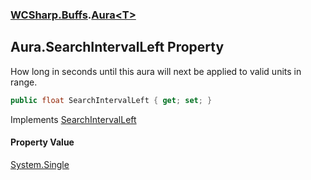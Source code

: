 ### [WCSharp.Buffs](WCSharp.Buffs.md 'WCSharp.Buffs').[Aura&lt;T&gt;](WCSharp.Buffs.Aura_T_.md 'WCSharp.Buffs.Aura<T>')

## Aura<T>.SearchIntervalLeft Property

How long in seconds until this aura will next be applied to valid units in range.

```csharp
public float SearchIntervalLeft { get; set; }
```

Implements [SearchIntervalLeft](WCSharp.Buffs.IAura.SearchIntervalLeft.md 'WCSharp.Buffs.IAura.SearchIntervalLeft')

#### Property Value
[System.Single](https://docs.microsoft.com/en-us/dotnet/api/System.Single 'System.Single')